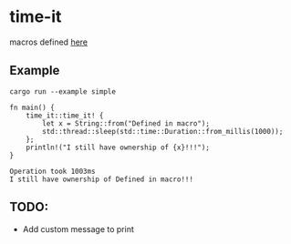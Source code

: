 # time-it

macros defined [here](https://github.com/tStreichenberger/time-it-macros)

## Example

```
cargo run --example simple
```

```
fn main() {
    time_it::time_it! {
        let x = String::from("Defined in macro");
        std::thread::sleep(std::time::Duration::from_millis(1000));
    };
    println!("I still have ownership of {x}!!!");
}
```
```
Operation took 1003ms
I still have ownership of Defined in macro!!!
```


## TODO:
* Add custom message to print